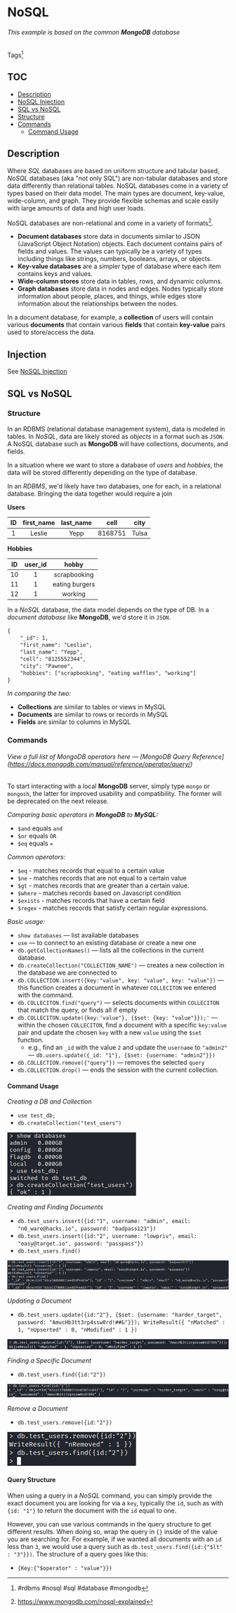 # NoSQL 
###### *This example is based on the common **MongoDB** database*
Tags[^2] 

## TOC
- [Description](#Description)
- [NoSQL Injection](../vulnerabilities/NoSQL%20Injection.md)
- [SQL vs NoSQL](#SQL%20vs%20NoSQL)
- [Structure](#Structure)
- [Commands](#Commands)
	- [Command Usage](#Command%20Usage)

[^2]: #rdbms #nosql #sql #database #mongodb 

## Description
Where *SQL* databases are based on uniform structure and tabular based, *NoSQL* databases (aka "not only SQL") are non-tabular databases and store data differently than relational tables. NoSQL databases come in a variety of types based on their data model. The main types are document, key-value, wide-column, and graph. They provide flexible schemas and scale easily with large amounts of data and high user loads.

NoSQL databases are non-relational and come in a variety of formats[^1].

[^1]: https://www.mongodb.com/nosql-explained

-   **Document databases** store data in documents similar to JSON (JavaScript Object Notation) objects. Each document contains pairs of fields and values. The values can typically be a variety of types including things like strings, numbers, booleans, arrays, or objects.
-   **Key-value databases** are a simpler type of database where each item contains keys and values.
-   **Wide-column stores** store data in tables, rows, and dynamic columns.
-   **Graph databases** store data in nodes and edges. Nodes typically store information about people, places, and things, while edges store information about the relationships between the nodes.

In a document database, for example, a **collection** of users will contain various **documents** that contain various **fields** that contain **key-value** pairs used to store/access the data. 

## Injection
See [NoSQL Injection](../vulnerabilities/NoSQL%20Injection.md)

## SQL vs NoSQL

### Structure
In an RDBMS (relational database management system), data is modeled in tables. In *NoSQL*, data are likely stored as *objects* in a format such as `JSON`. A NoSQL database such as **MongoDB** will have collections, documents, and fields. 

In a situation where we want to store a database of *users* and *hobbies*,  the data will be stored differently depending on the type of database. 

In an *RDBMS*, we'd likely have two databases, one for each, in a relational database. Bringing the data together would require a join

**Users**

| ID | first_name | last_name | cell | city |
| :-: |  :-: |  :-: |  :-: |  :-: |
| 1 | Leslie | Yepp | 8168751 | Tulsa | 

**Hobbies**

| ID | user_id | hobby | 
| :-: | :-: | :-: | 
| 10 | 1 | scrapbooking | 
| 11 | 1 | eating burgers |
| 12 | 1 | working |

In a *NoSQL* database, the data model depends on the type of DB. In a *document database* like **MongoDB**, we'd store it in `JSON`. 

```
{ 
	"_id": 1, 
	"first_name": "Leslie", 
	"last_name": "Yepp", 
	"cell": "8125552344", 
	"city": "Pawnee", 
	"hobbies": ["scrapbooking", "eating waffles", "working"] 
}
```

*In comparing the two:*
- **Collections** are similar to tables or views in MySQL
- **Documents** are similar to rows or records in MySQL
- **Fields** are similar to columns in MySQL

### Commands
###### View a full list of MongoDB operators here &mdash; [MongoDB Query Reference] (https://docs.mongodb.com/manual/reference/operator/query/)
To start interacting with a local **MongoDB** server, simply type `mongo` or `mongosh`, the latter for improved usability and compatibility. The former will be deprecated on the next release. 

*Comparing basic operators in **MongoDB** to **MySQL:***
- `$and` equals `and`
- `$or` equals `OR`
- `$eq` equals `=`

*Common operators:*
- `$eq` - matches records that equal to a certain value
- `$ne` - matches records that are not equal to a certain value
- `$gt` - matches records that are greater than a certain value.
- `$where` - matches records based on Javascript condition
- `$exists` - matches records that have a certain field
- `$regex` - matches records that satisfy certain regular expressions.


*Basic usage:*
- `show databases` &mdash; list available databases
- `use` &mdash; to connect to an existing database or create a new one
- `db.getCollectionNames()` &mdash; lists all the collections in the current database. 
- `db.createCollection("COLLECTION_NAME")` &mdash; creates a new collection in the database we are connected to 
- `db.COLLECTION.insert({key:"value", key: "value", key: "value"})` &mdash; this function creates a document in whatever `COLLECITON` we entered with the command. 
- `db.COLLECITON.find("query")` &mdash; selects documents within `COLLECITON` that match the query, or finds all if empty
- `db.COLLECITON.update({key:'value"}, {$set: {key: "value"}});'` &mdash; within the chosen `COLLECITON`, find a document with a specific `key:value` pair and update the chosen `key` with a new `value` using the `$set` function. 
	- e.g., find an `_id` with the value `2` and update the `username` to `"admin2"` &mdash; `db.users.update({_id: "1"}, {$set: {username: "admin2"}})`
- `db.COLLECTION.remove({"query"})` &mdash; removes the selected `query`
- `db.COLLECTION.drop()` &mdash; ends the session with the current collection.

#### Command Usage
*Creating a DB and Collection*
- `use test_db;`
- `db.createCollection("test_users")`

![Creating DB and Collection](concepts_photos/NoSQL-Creating-DB-and-Collection.png)

*Creating and Finding Documents*
- `db.test_users.insert({id:"1", username: "admin", email: "n0_ware@hacks.io", password: "badpass123"})`
- `db.test_users.insert({id:"2", username: "lowpriv", email: "easy@target.io", password: "passpass"})`
- `db.test_users.find()`

![Creating and Finding Documents](concepts_photos/NoSQL-Creating-and-Finding-Documents.png)

*Updating a Document*
- `db.test_users.update({id:"2"}, {$set: {username: "harder_target", password: "AmucHb3tt3rp4ssw0rd!##&"}});
WriteResult({ "nMatched" : 1, "nUpserted" : 0, "nModified" : 1 })`

![Updating a Document](concepts_photos/NoSQL-Update-a-Document.png)


*Finding a Specific Document*
- `db.test_users.find({id:"2"})`

![Finding a Specific Document](concepts_photos/NoSQL-Finding-A-Specific-Document.png)

*Remove a Document*
- `db.test_users.remove({id:"2"})`

![Remove a Document](concepts_photos/NoSQL-Remove-a-Document.png)


#### Query Structure

When using a query in a *NoSQL* command, you can simply provide the exact document you are looking for via a `key`, typically the `id`, such as with `{id: "1"}` to return the document with the `id` equal to one. 

However, you can use various commands in the query structure to get different results. When doing so, wrap the query in `{}` inside of the value you are searching for. For example, if we wanted all documents with an `id` less than `3`, we would use a query such as `db.test_users.find({id:{"$lt" : "3"}})`. The structure of a query goes like this:
- `{Key:{"$operator" : "value"}})`
